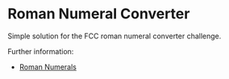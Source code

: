 # Roman Numeral Converter

Simple solution for the FCC roman numeral converter challenge.

Further information:
*  [Roman Numerals](http://www.mathsisfun.com/roman-numerals.html)
